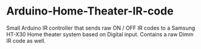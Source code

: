 # Arduino-Home-Theater-IR-code
Small Arduino IR controller that sends raw ON / OFF IR codes to a Samsung HT-X30 Home theater system based on Digital input. Contains a raw Dimm IR code as well.
